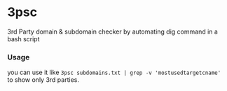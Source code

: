 # 3psc
3rd Party domain &amp; subdomain checker by automating dig command in a bash script
### Usage
you can use it like `3psc subdomains.txt | grep -v 'mostusedtargetcname'` to show only 3rd parties.
